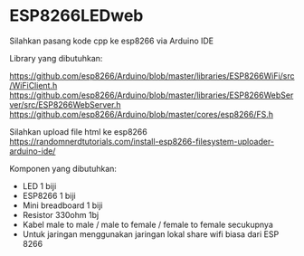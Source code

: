 # ESP8266LEDweb

Silahkan pasang kode cpp ke esp8266 via Arduino IDE

Library yang dibutuhkan:

https://github.com/esp8266/Arduino/blob/master/libraries/ESP8266WiFi/src/WiFiClient.h
https://github.com/esp8266/Arduino/blob/master/libraries/ESP8266WebServer/src/ESP8266WebServer.h
https://github.com/esp8266/Arduino/blob/master/cores/esp8266/FS.h

Silahkan upload file html ke esp8266
https://randomnerdtutorials.com/install-esp8266-filesystem-uploader-arduino-ide/

Komponen yang dibutuhkan:
- LED 1 biji
- ESP8266 1 biji
- Mini breadboard 1 biji
- Resistor 330ohm 1bj
- Kabel male to male / male to female / female to female secukupnya
- Untuk jaringan menggunakan jaringan lokal share wifi biasa dari ESP 8266
